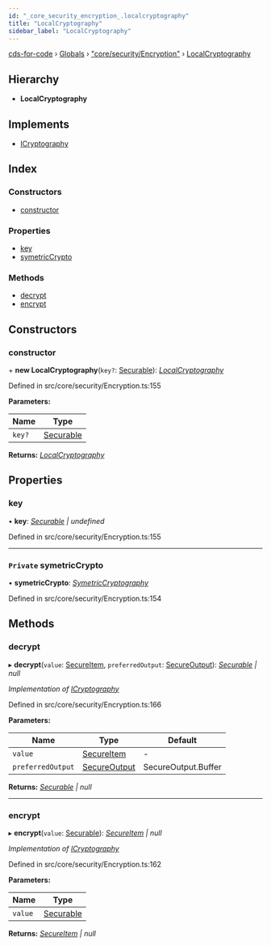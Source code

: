 ```yaml
---
id: "_core_security_encryption_.localcryptography"
title: "LocalCryptography"
sidebar_label: "LocalCryptography"
---
```


[cds-for-code](../index.md) › [Globals](../globals.md) › ["core/security/Encryption"](../modules/_core_security_encryption_.md) › [LocalCryptography](_core_security_encryption_.localcryptography.md)

## Hierarchy

* **LocalCryptography**

## Implements

* [ICryptography](../interfaces/_core_security_types_.icryptography.md)

## Index

### Constructors

* [constructor](_core_security_encryption_.localcryptography.md#constructor)

### Properties

* [key](_core_security_encryption_.localcryptography.md#key)
* [symetricCrypto](_core_security_encryption_.localcryptography.md#private-symetriccrypto)

### Methods

* [decrypt](_core_security_encryption_.localcryptography.md#decrypt)
* [encrypt](_core_security_encryption_.localcryptography.md#encrypt)

## Constructors

###  constructor

\+ **new LocalCryptography**(`key?`: [Securable](../modules/_core_security_types_.md#securable)): *[LocalCryptography](_core_security_encryption_.localcryptography.md)*

Defined in src/core/security/Encryption.ts:155

**Parameters:**

Name | Type |
------ | ------ |
`key?` | [Securable](../modules/_core_security_types_.md#securable) |

**Returns:** *[LocalCryptography](_core_security_encryption_.localcryptography.md)*

## Properties

###  key

• **key**: *[Securable](../modules/_core_security_types_.md#securable) | undefined*

Defined in src/core/security/Encryption.ts:155

___

### `Private` symetricCrypto

• **symetricCrypto**: *[SymetricCryptography](_core_security_encryption_.symetriccryptography.md)*

Defined in src/core/security/Encryption.ts:154

## Methods

###  decrypt

▸ **decrypt**(`value`: [SecureItem](_core_security_types_.secureitem.md), `preferredOutput`: [SecureOutput](../enums/_core_security_types_.secureoutput.md)): *[Securable](../modules/_core_security_types_.md#securable) | null*

*Implementation of [ICryptography](../interfaces/_core_security_types_.icryptography.md)*

Defined in src/core/security/Encryption.ts:166

**Parameters:**

Name | Type | Default |
------ | ------ | ------ |
`value` | [SecureItem](_core_security_types_.secureitem.md) | - |
`preferredOutput` | [SecureOutput](../enums/_core_security_types_.secureoutput.md) | SecureOutput.Buffer |

**Returns:** *[Securable](../modules/_core_security_types_.md#securable) | null*

___

###  encrypt

▸ **encrypt**(`value`: [Securable](../modules/_core_security_types_.md#securable)): *[SecureItem](_core_security_types_.secureitem.md) | null*

*Implementation of [ICryptography](../interfaces/_core_security_types_.icryptography.md)*

Defined in src/core/security/Encryption.ts:162

**Parameters:**

Name | Type |
------ | ------ |
`value` | [Securable](../modules/_core_security_types_.md#securable) |

**Returns:** *[SecureItem](_core_security_types_.secureitem.md) | null*
